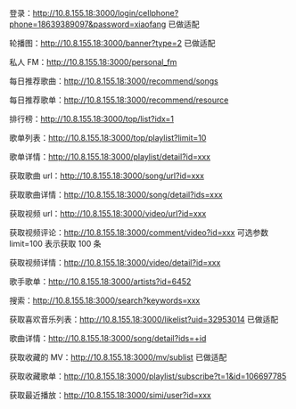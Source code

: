登录：http://10.8.155.18:3000/login/cellphone?phone=18639389097&password=xiaofang 已做适配

轮播图：http://10.8.155.18:3000/banner?type=2 已做适配

私人 FM：http://10.8.155.18:3000/personal_fm

每日推荐歌曲：http://10.8.155.18:3000/recommend/songs

每日推荐歌单：http://10.8.155.18:3000/recommend/resource

排行榜：http://10.8.155.18:3000/top/list?idx=1

歌单列表：http://10.8.155.18:3000/top/playlist?limit=10

歌单详情：http://10.8.155.18:3000/playlist/detail?id=xxx

获取歌曲 url：http://10.8.155.18:3000/song/url?id=xxx

获取歌曲详情：http://10.8.155.18:3000/song/detail?ids=xxx

获取视频 url：http://10.8.155.18:3000/video/url?id=xxx

获取视频评论：http://10.8.155.18:3000/comment/video?id=xxx
可选参数 limit=100 表示获取 100 条

获取视频详情：http://10.8.155.18:3000/video/detail?id=xxx

歌手歌单：http://10.8.155.18:3000/artists?id=6452

搜索：http://10.8.155.18:3000/search?keywords=xxx

获取喜欢音乐列表：http://10.8.155.18:3000/likelist?uid=32953014 已做适配

歌曲详情：http://10.8.155.18:3000/song/detail?ids=+id

获取收藏的 MV：http://10.8.155.18:3000/mv/sublist 已做适配

获取收藏歌单：http://10.8.155.18:3000/playlist/subscribe?t=1&id=106697785

获取最近播放：http://10.8.155.18:3000/simi/user?id=xxx

